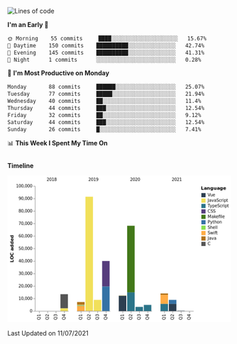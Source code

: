 <!--START_SECTION:waka-->
![Lines of code](https://img.shields.io/badge/From%20Hello%20World%20I%27ve%20Written-273184%20lines%20of%20code-blue)

**I'm an Early 🐤** 

```text
🌞 Morning    55 commits     ████░░░░░░░░░░░░░░░░░░░░░   15.67% 
🌆 Daytime    150 commits    ██████████░░░░░░░░░░░░░░░   42.74% 
🌃 Evening    145 commits    ██████████░░░░░░░░░░░░░░░   41.31% 
🌙 Night      1 commits      ░░░░░░░░░░░░░░░░░░░░░░░░░   0.28%

```
📅 **I'm Most Productive on Monday** 

```text
Monday       88 commits     ██████░░░░░░░░░░░░░░░░░░░   25.07% 
Tuesday      77 commits     █████░░░░░░░░░░░░░░░░░░░░   21.94% 
Wednesday    40 commits     ██░░░░░░░░░░░░░░░░░░░░░░░   11.4% 
Thursday     44 commits     ███░░░░░░░░░░░░░░░░░░░░░░   12.54% 
Friday       32 commits     ██░░░░░░░░░░░░░░░░░░░░░░░   9.12% 
Saturday     44 commits     ███░░░░░░░░░░░░░░░░░░░░░░   12.54% 
Sunday       26 commits     █░░░░░░░░░░░░░░░░░░░░░░░░   7.41%

```


📊 **This Week I Spent My Time On** 

```text
```

**Timeline**

![Chart not found](https://raw.githubusercontent.com/johann-lr/johann-lr/master/charts/bar_graph.png) 


 Last Updated on 11/07/2021
<!--END_SECTION:waka-->
